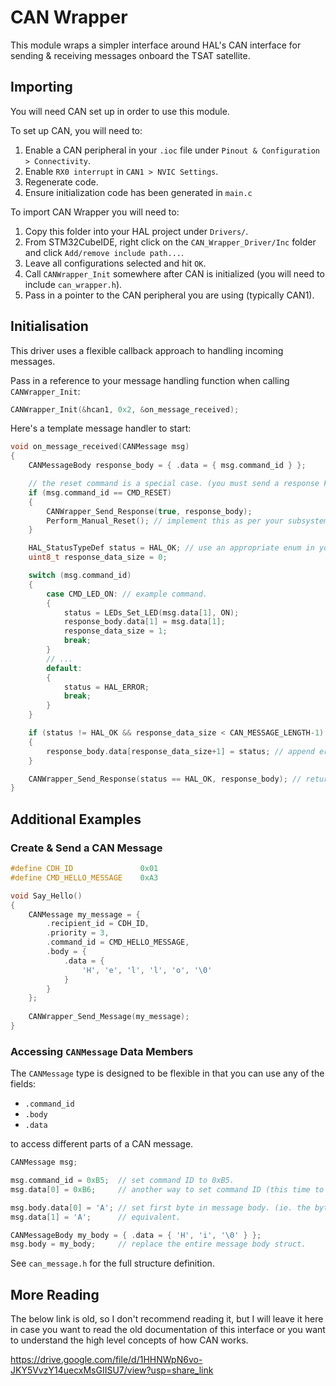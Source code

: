 # CAN Wrapper

This module wraps a simpler interface around HAL's CAN interface for sending & receiving messages onboard the TSAT satellite.

## Importing

You will need CAN set up in order to use this module.

To set up CAN, you will need to:

1. Enable a CAN peripheral in your `.ioc` file under `Pinout & Configuration > Connectivity`.
2. Enable `RX0 interrupt` in `CAN1 > NVIC Settings`.
3. Regenerate code.
4. Ensure initialization code has been generated in `main.c`

To import CAN Wrapper you will need to:

1. Copy this folder into your HAL project under `Drivers/`.
2. From STM32CubeIDE, right click on the `CAN_Wrapper_Driver/Inc` folder and click `Add/remove include path...`.
3. Leave all configurations selected and hit `OK`.
4. Call `CANWrapper_Init` somewhere after CAN is initialized (you will need to include `can_wrapper.h`).
5. Pass in a pointer to the CAN peripheral you are using (typically CAN1).

## Initialisation

This driver uses a flexible callback approach to handling incoming messages.

Pass in a reference to your message handling function when calling `CANWrapper_Init`:

```c
CANWrapper_Init(&hcan1, 0x2, &on_message_received);
```

Here's a template message handler to start:

```c
void on_message_received(CANMessage msg)
{
	CANMessageBody response_body = { .data = { msg.command_id } };

	// the reset command is a special case. (you must send a response FIRST)
	if (msg.command_id == CMD_RESET)
	{
		CANWrapper_Send_Response(true, response_body);
		Perform_Manual_Reset(); // implement this as per your subsystem.
	}

	HAL_StatusTypeDef status = HAL_OK; // use an appropriate enum in your case.
	uint8_t response_data_size = 0;

	switch (msg.command_id)
	{
		case CMD_LED_ON: // example command.
		{
			status = LEDs_Set_LED(msg.data[1], ON);
			response_body.data[1] = msg.data[1];
			response_data_size = 1;
			break;
		}
		// ...
		default:
		{
			status = HAL_ERROR;
			break;
		}
	}

	if (status != HAL_OK && response_data_size < CAN_MESSAGE_LENGTH-1)
	{
		response_body.data[response_data_size+1] = status; // append error code to NACK.
	}

	CANWrapper_Send_Response(status == HAL_OK, response_body); // return to sender.
}
```

## Additional Examples

### Create & Send a CAN Message

```c
#define CDH_ID               0x01
#define CMD_HELLO_MESSAGE    0xA3

void Say_Hello()
{
	CANMessage my_message = {
	    .recipient_id = CDH_ID,
	    .priority = 3,
	    .command_id = CMD_HELLO_MESSAGE,
	    .body = {
	        .data = {
	            'H', 'e', 'l', 'l', 'o', '\0'
	        }
	    }
	};
	
	CANWrapper_Send_Message(my_message);
}
```

### Accessing `CANMessage` Data Members

The `CANMessage` type is designed to be flexible in that you can use any of the fields:

 - `.command_id`
 - `.body`
 - `.data`

to access different parts of a CAN message.

```c
CANMessage msg;

msg.command_id = 0xB5;  // set command ID to 0xB5.
msg.data[0] = 0xB6;     // another way to set command ID (this time to 0xB6).

msg.body.data[0] = 'A'; // set first byte in message body. (ie. the byte after command ID)
msg.data[1] = 'A';      // equivalent.

CANMessageBody my_body = { .data = { 'H', 'i', '\0' } };
msg.body = my_body;     // replace the entire message body struct.
```

See `can_message.h` for the full structure definition.

## More Reading

The below link is old, so I don't recommend reading it, but I will leave it here in case you want to read the old documentation of this interface or you want to understand the high level concepts of how CAN works.

<https://drive.google.com/file/d/1HHNWpN6vo-JKY5VvzY14uecxMsGIISU7/view?usp=share_link>
